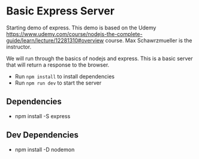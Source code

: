 # Basic Express Server

Starting demo of express. This demo is based on the Udemy https://www.udemy.com/course/nodejs-the-complete-guide/learn/lecture/12281310#overview course. Max Schawrzmueller is the instructor.

We will run through the basics of nodejs and express. This is a basic server that will return a response to the browser.

-   Run `npm install` to install dependencies
-   Run `npm run dev` to start the server

## Dependencies

-   npm install -S express

## Dev Dependencies

-   npm install -D nodemon
